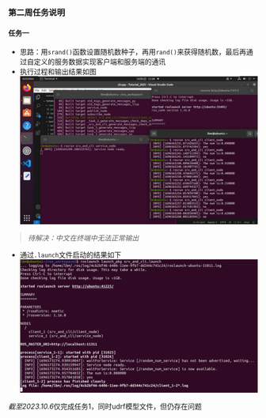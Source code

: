 ### 第二周任务说明
#### 任务一
+ 思路：用```srand()```函数设置随机数种子，再用```rand()```来获得随机数，最后再通过自定义的服务数据实现客户端和服务端的通讯
+ 执行过程和输出结果如图
![Alt text](./../../image/week_2/image_1_1.png)
>*待解决：中文在终端中无法正常输出*
+ 通过```.launch```文件启动的结果如下
![Alt text](./../../image/week_2/image_1_2.png)

*截至2023.10.6*仅完成任务1，同时udrf模型文件，但仍存在问题